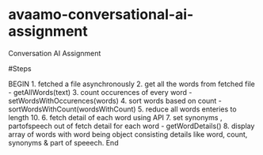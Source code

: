 # avaamo-conversational-ai-assignment

Conversation AI Assignment

#Steps

BEGIN
    1. fetched a file asynchronously
    2. get all the words from fetched file -  getAllWords(text)
    3. count occurences of every word -  setWordsWithOccurences(words)
    4. sort words based on count - sortWordsWithCount(wordsWithCount)
    5. reduce all words enteries to length 10.
    6. fetch detail of each word using API
    7. set synonyms , partofspeech out of fetch detail for each word - getWordDetails()
    8. display array of words with word being object consisting details like word, count, synonyms & part of speeech.
End

